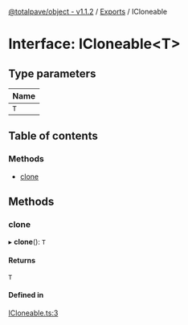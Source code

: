 [@totalpave/object - v1.1.2](../README.md) / [Exports](../modules.md) / ICloneable

# Interface: ICloneable<T\>

## Type parameters

| Name |
| :------ |
| `T` |

## Table of contents

### Methods

- [clone](ICloneable.md#clone)

## Methods

### clone

▸ **clone**(): `T`

#### Returns

`T`

#### Defined in

[ICloneable.ts:3](https://github.com/totalpave/object/blob/0ba4518/src/ICloneable.ts#L3)
